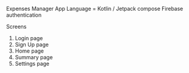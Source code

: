 Expenses Manager App
Language = Kotlin / Jetpack compose
Firebase authentication

Screens
1. Login page
2. Sign Up page
3. Home page
4. Summary page
5. Settings page
   
